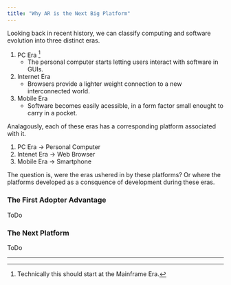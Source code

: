 ```yaml
---
title: "Why AR is the Next Big Platform"
---
```


Looking back in recent history, we can classify computing and software evolution into three distinct eras.

1. PC Era [^0]
   - The personal computer starts letting users interact with software in GUIs.
1. Internet Era
   - Browsers provide a lighter weight connection to a new interconnected world.
1. Mobile Era
   - Software becomes easily acessible, in a form factor small enought to carry in a pocket.

Analagously, each of these eras has a corresponding platform associated with it.

1. PC Era &rarr; Personal Computer
1. Intenet Era &rarr; Web Browser
1. Mobile Era &rarr; Smartphone

The question is, were the eras ushered in by these platforms? Or where the platforms developed as a consquence of development during these eras.

### The First Adopter Advantage

ToDo

### The Next Platform

ToDo

---

[^0]: Technically this should start at the Mainframe Era.
